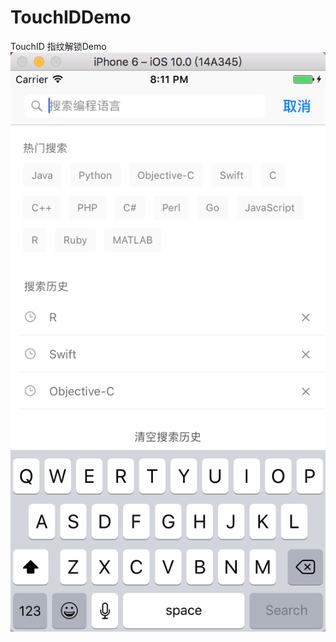 # TouchIDDemo
TouchID
指纹解锁Demo
![image](https://raw.githubusercontent.com/iphone5solo/learngit/master/imagesForPYSearch/searchHistoryStyle01.png)
